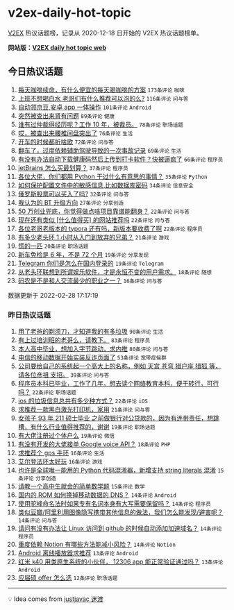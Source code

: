 # v2ex-daily-hot-topic

[V2EX](https://www.v2ex.com/) 热议话题榜，记录从 2020-12-18 日开始的 V2EX 热议话题榜单。

**网站版：[V2EX daily hot topic web](https://boojack.github.io/v2ex-daily-hot-topic-web/)**

## 今日热议话题

<!-- TODAY BEGIN -->

1. [每天咖啡续命，有什么便宜的每天喝咖啡的方案](https://www.v2ex.com/t/836843) `173条评论` `咖啡`
1. [上班不想喝白水 老哥们有什么推荐可以泡的么?](https://www.v2ex.com/t/836844) `116条评论` `问与答`
1. [自动领京豆,安卓 app 一体操作](https://www.v2ex.com/t/836864) `101条评论` `Android`
1. [突然被查出来肾有问题](https://www.v2ex.com/t/836925) `89条评论` `健康`
1. [谁有过仲裁得经历呢？工作 10 年，被裁员。](https://www.v2ex.com/t/836863) `78条评论` `职场话题`
1. [哎，被查出来腰椎间盘突出了](https://www.v2ex.com/t/836810) `76条评论` `生活`
1. [开车的时候都听啥歌](https://www.v2ex.com/t/836876) `72条评论` `问与答`
1. [翻车了，过度依赖辅助驾驶导致的一次事故记录](https://www.v2ex.com/t/836837) `69条评论` `生活`
1. [有没有办法自动下载健康码然后上传到打卡软件？快被逼疯了](https://www.v2ex.com/t/836899) `66条评论` `程序员`
1. [jetBrains 怎么买最划算？](https://www.v2ex.com/t/836918) `37条评论` `程序员`
1. [各位大佬，你们都用 Python 干过什么有意思的事情？](https://www.v2ex.com/t/836875) `35条评论` `Python`
1. [如何保护配置文件中的敏感信息,比如数据库密码](https://www.v2ex.com/t/836944) `34条评论` `信息安全`
1. [俄罗斯股票可以买入了吗?](https://www.v2ex.com/t/836956) `32条评论` `问与答`
1. [我认为的 BT 升级方向](https://www.v2ex.com/t/836993) `27条评论` `分享创造`
1. [50 万创业兜底，你觉得做点啥项目靠谱能翻身？](https://www.v2ex.com/t/836891) `22条评论` `问与答`
1. [现在还有类似 [什么值得买] 的网站推荐吗](https://www.v2ex.com/t/836878) `22条评论` `问与答`
1. [各位老哥老版本的 typora 还有吗，新版本要收费了啊](https://www.v2ex.com/t/836813) `22条评论` `程序员`
1. [有多少老头环 1 小时从入门到放弃的兄弟？](https://www.v2ex.com/t/836962) `21条评论` `游戏`
1. [慌的一匹](https://www.v2ex.com/t/836971) `20条评论` `职场话题`
1. [新车免检是 6 年，不是 72 个月](https://www.v2ex.com/t/836973) `19条评论` `分享发现`
1. [Telegram 你们是怎么在国内登录的](https://www.v2ex.com/t/836887) `19条评论` `Telegram`
1. [从老头环联想到所谓娱乐软件，才是永恒不变的用户需求。](https://www.v2ex.com/t/836965) `18条评论` `随想`
1. [码农是不是和人交流最少的职业之一？](https://www.v2ex.com/t/837024) `16条评论` `问与答`

数据更新于 2022-02-28 17:17:19

<!-- TODAY END -->

### 昨日热议话题

<!-- YESTERDAY BEGIN -->

1. [用了老爸的剃须刀，才知道我的有多垃圾](https://www.v2ex.com/t/836684) `90条评论` `生活`
1. [有上过培训班的老哥么，请教下。](https://www.v2ex.com/t/836719) `83条评论` `程序员`
1. [本人高中毕业，想加入字节跳动，求内推](https://www.v2ex.com/t/836720) `80条评论` `问与答`
1. [电信的移动数据开始实装反诈页面了](https://www.v2ex.com/t/836707) `53条评论` `宽带症候群`
1. [公司要给自己的系统起一个高大上的名称，例如 天宫 苍穹 猎户座 猎狐 等，请各位彦祖 支招。](https://www.v2ex.com/t/836767) `39条评论` `问与答`
1. [程序员本科已毕业，工作了几年，想去读个网络教育本科，便于转行，可行吗？](https://www.v2ex.com/t/836683) `22条评论` `职场话题`
1. [ios 的垃圾信息总共有多少种方式？](https://www.v2ex.com/t/836718) `22条评论` `iOS`
1. [求推荐一款黑白激光打印机，家用](https://www.v2ex.com/t/836745) `21条评论` `问与答`
1. [女孩子 93 年 211 硕士毕业 之前做银行对公贷款的，因为有连带责任，想跳槽，有什么行业值得推荐的，谢谢](https://www.v2ex.com/t/836762) `19条评论` `职场话题`
1. [有大佬注册过个体户么](https://www.v2ex.com/t/836669) `19条评论` `微信`
1. [有没有开发的大佬接单 Google voice API？](https://www.v2ex.com/t/836698) `18条评论` `PHP`
1. [求推荐个 gps 手环](https://www.v2ex.com/t/836761) `16条评论` `生活`
1. [艾尔登法环太好玩](https://www.v2ex.com/t/836730) `16条评论` `游戏`
1. [也许是全球唯一能用的 Python 代码混淆器，新增支持 string literals 混淆](https://www.v2ex.com/t/836674) `15条评论` `分享创造`
1. [请教一个高中生就会的简单数学题](https://www.v2ex.com/t/836671) `15条评论` `数学`
1. [国内的 ROM 如何换掉移动数据的 DNS？](https://www.v2ex.com/t/836755) `14条评论` `Android`
1. [使用驼峰命名法时如果专有名词本身有大写需要保留吗？](https://www.v2ex.com/t/836738) `14条评论` `程序员`
1. [类似豆瓣/阿里利用图像隐写携带其他信息的做法，我们怎么能发现/避害呢？](https://www.v2ex.com/t/836691) `14条评论` `问与答`
1. [请问有没有办法让 Linux 访问到 github 的时候自动添加加速域名？](https://www.v2ex.com/t/836681) `14条评论` `程序员`
1. [重度依赖 Notion 有哪些方法能减小风险？](https://www.v2ex.com/t/836664) `14条评论` `Notion`
1. [Android 离线播放器求推荐](https://www.v2ex.com/t/836731) `13条评论` `Android`
1. [红米 k40 用类原生系统的小伙伴， 12306 app 能正常验证通过吗？](https://www.v2ex.com/t/836709) `13条评论` `Android`
1. [应届硕 offer 怎么选](https://www.v2ex.com/t/836735) `12条评论` `职场话题`

<!-- YESTERDAY END -->

---

💡 Idea comes from [justjavac 迷渡](https://github.com/justjavac/)

